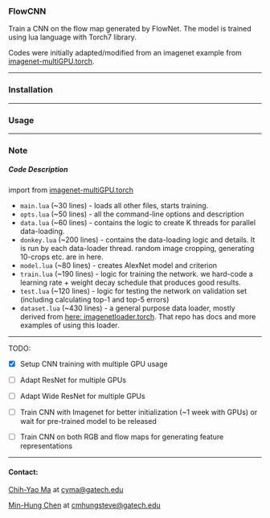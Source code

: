 ### FlowCNN

Train a CNN on the flow map generated by FlowNet. The model is trained using lua language with Torch7 library.

Codes were initially adapted/modified from an imagenet example from [imagenet-multiGPU.torch](https://github.com/soumith/imagenet-multiGPU.torch).

---
### Installation

---
### Usage


---
### Note

##### Code Description
import from [imagenet-multiGPU.torch](https://github.com/soumith/imagenet-multiGPU.torch)
- `main.lua` (~30 lines) - loads all other files, starts training.
- `opts.lua` (~50 lines) - all the command-line options and description
- `data.lua` (~60 lines) - contains the logic to create K threads for parallel data-loading.
- `donkey.lua` (~200 lines) - contains the data-loading logic and details. It is run by each data-loader thread. random image cropping, generating 10-crops etc. are in here.
- `model.lua` (~80 lines) - creates AlexNet model and criterion
- `train.lua` (~190 lines) - logic for training the network. we hard-code a learning rate + weight decay schedule that produces good results.
- `test.lua` (~120 lines) - logic for testing the network on validation set (including calculating top-1 and top-5 errors)
- `dataset.lua` (~430 lines) - a general purpose data loader, mostly derived from [here: imagenetloader.torch](https://github.com/soumith/imagenetloader.torch). That repo has docs and more examples of using this loader.


---
TODO:
- [x] Setup CNN training with multiple GPU usage
- [ ] Adapt ResNet for multiple GPUs
- [ ] Adapt Wide ResNet for multiple GPUs
- [ ] Train CNN with Imagenet for better initialization (~1 week with GPUs) or wait for pre-trained model to be released
- [ ] Train CNN on both RGB and flow maps for generating feature representations


---
#### Contact:

[Chih-Yao Ma](http://shallowdown.wix.com/chih-yao-ma) at <cyma@gatech.edu>

[Min-Hung Chen](https://www.linkedin.com/in/chensteven) at <cmhungsteve@gatech.edu>
